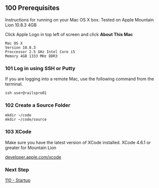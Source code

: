 ## 100 Prerequisites
Instructions for running on your Mac OS X box.
Tested on Apple Mountain Lion 10.8.3 4GB

Click Apple Logo in top left of screen and click **About This Mac**

```
Mac OS X
Version 10.8.3
Proccessor 2.5 GHz Intel Core i5
Memory 4GB 1333 MHz DDR3
```

### 101 Log in using SSH or Putty
If you are logging into a remote Mac, use the following command from the terminal.

```console
ssh user@railspro01
```

### 102 Create a Source Folder

```console
mkdir ~/code
mkdir ~/code/source
```

### 103 XCode

Make sure you have the latest version of XCode installed. XCode 4.6.1 or greater for Mountain Lion

[developer.apple.com/xcode](https://developer.apple.com/xcode)

### Next Step

[110 - Startup](https://github.com/remomueller/documentation/tree/master/macosx/110-startup.md)
